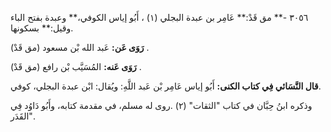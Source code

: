 ٣٠٥٦ -** مق قَدْ:** عَامِر بن عبدة البجلي (١) ، أَبُو إياس الكوفي،** وعبدة بفتح الباء وقيل:** بسكونها.

**رَوَى عَن:** عَبد الله بْن مسعود (مق قَدْ) .

**رَوَى عَنه:** المُسَيَّب بْن رافع (مق قَدْ) .

**قال النَّسَائي فِي كتاب الكنى:** أَبُو إياس عَامِر بْن عَبد اللَّهِ: ويُقال: ابْن عبدة البجلي، كوفي.

وذكره ابنُ حِبَّان في كتاب "الثقات" (٢) .روى له مسلم، في مقدمة كتابه، وأَبُو دَاوُد فِي "القَدَر.